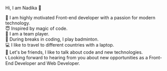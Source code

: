 Hi, I am Nadika :wave:

:loudspeaker: I am highly motivated Front-end developer with a passion for modern technology.  
:innocent: Inspired by magic of code.  
:raised_hands: I am a team player.  
:runner: During breaks in coding, I play badminton.  
:computer: I like to travel to different countries with a laptop.  
:speech_balloon: Let's be friends, I like to talk about code and new technologies.  
:telephone_receiver: Looking forward to hearing from you about new opportunities as a Front-End Developer and Web Developer.  
